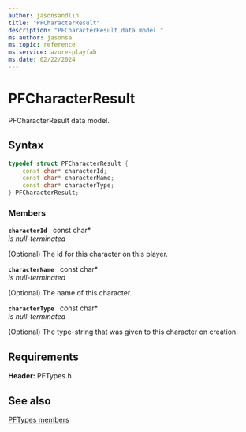 ```yaml
---
author: jasonsandlin
title: "PFCharacterResult"
description: "PFCharacterResult data model."
ms.author: jasonsa
ms.topic: reference
ms.service: azure-playfab
ms.date: 02/22/2024
---
```


# PFCharacterResult  

PFCharacterResult data model.  

## Syntax  
  
```cpp
typedef struct PFCharacterResult {  
    const char* characterId;  
    const char* characterName;  
    const char* characterType;  
} PFCharacterResult;  
```
  
### Members  
  
**`characterId`** &nbsp; const char*  
*is null-terminated*  
  
(Optional) The id for this character on this player.
  
**`characterName`** &nbsp; const char*  
*is null-terminated*  
  
(Optional) The name of this character.
  
**`characterType`** &nbsp; const char*  
*is null-terminated*  
  
(Optional) The type-string that was given to this character on creation.
  
  
## Requirements  
  
**Header:** PFTypes.h
  
## See also  
[PFTypes members](../pftypes_members.md)  

  
  
